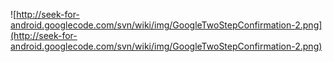 ![http://seek-for-android.googlecode.com/svn/wiki/img/GoogleTwoStepConfirmation-2.png](http://seek-for-android.googlecode.com/svn/wiki/img/GoogleTwoStepConfirmation-2.png)